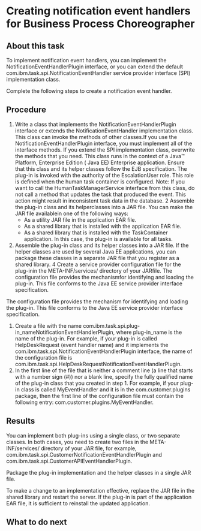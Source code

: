 <!-- image -->

# Creating notification event handlers for Business Process Choreographer

## About this task

To implement notification event handlers, you can implement
the NotificationEventHandlerPlugin interface, or you can extend the
default com.ibm.task.spi.NotificationEventHandler service provider
interface (SPI) implementation class.

Complete the following
steps to create a notification event handler.

## Procedure

1. Write a class that implements the NotificationEventHandlerPlugin
interface or extends the NotificationEventHandler implementation class.
This class can invoke the methods of other classes.If you
use the NotificationEventHandlerPlugin interface, you must implement
all of the interface methods. If you extend the SPI implementation
class, overwrite the methods that you need. 
This class runs
in the context of a Java™ Platform, Enterprise Edition ( Java EE) Enterprise application. Ensure that this class and its helper
classes follow the EJB specification.
 The plug-in is invoked
with the authority of the EscalationUser role. This role is defined
when the human task container is configured.
Note:  If you want to call the HumanTaskManagerService
interface from this class, do not call a method that updates the task
that produced the event. This action might result in inconsistent
task data in the database.
2 Assemble the plug-in class and its helperclasses into a JAR file. You can make the JAR file availablein one of the following ways:
    - As a utility JAR file in the application EAR file.
    - As a shared library that is installed with the application EAR
file.
    - As a shared library that is installed with the TaskContainer application.
In this case, the plug-in is available for all tasks.
3. Assemble the plug-in class and its helper classes into
a JAR file. If the helper classes are used by several Java EE applications, you can package these
classes in a separate JAR file that you register as a shared library.
4 Create a service provider configuration file for the plug-inin the META-INF/services/ directory of your JARfile. The configuration file provides the mechanismfor identifying and loading the plug-in. This file conforms to the Java EE service provider interface specification.

The configuration file provides the mechanism
for identifying and loading the plug-in. This file conforms to the Java EE service provider interface specification.

1. Create a file with the name com.ibm.task.spi.plug-in\_nameNotificationEventHandlerPlugin, where plug-in\_name is the name of the plug-in. For example,
if your plug-in is called HelpDeskRequest (event
handler name) and it implements the com.ibm.task.spi.NotificationEventHandlerPlugin interface, the name of the configuration file is com.ibm.task.spi.HelpDeskRequestNotificationEventHandlerPlugin.
2. In the first line of the file that is neither a comment
line (a line that starts with a number sign (#)) nor a blank line,
specify the fully qualified name of the plug-in class that you created
in step 1. For example, if your plug-in class is called MyEventHandler and it is in the com.customer.plugins package, then the first line of the configuration file must contain
the following entry: com.customer.plugins.MyEventHandler.

## Results

You can implement both
plug-ins using a single class, or two separate classes. In both cases,
you need to create two files in the META-INF/services/ directory
of your JAR file, for example, com.ibm.task.spi.CustomerNotificationEventHandlerPlugin and com.ibm.task.spi.CustomerAPIEventHandlerPlugin.

Package
the plug-in implementation and the helper classes in a single JAR
file.

To make a change to an implementation effective, replace
the JAR file in the shared library and restart the server. If the
plug-in is part of the application EAR file, it is sufficient to reinstall
the updated application.

## What to do next